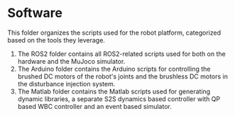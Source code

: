 # Software
This folder organizes the scripts used for the robot platform, categorized based on the tools they leverage.
1. The ROS2 folder contains all ROS2-related scripts used for both on the hardware and the MuJoco simulator.
2. The Arduino folder contains the Arduino scripts for controlling the brushed DC motors of the robot's joints and the brushless DC motors in the disturbance injection system.
3. The Matlab folder contains the Matlab scripts used for generating dynamic libraries, a separate S2S dynamics based controller with QP based WBC controller and an event based simulator.
